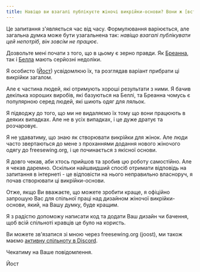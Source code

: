 ```yaml
---
title: Навіщо ви взагалі публікуєте жіночі викрійки-основи? Вони ж [вставте свою думку тут].
---
```


Це запитання з'являється час від часу. Формулювання варіюється, але загальна думка може бути узагальнена так: _навіщо взагалі публікувати цей непотріб, він зовсім не працює_.

Дозвольте мені почати з того, що в цьому є зерно правди. Як [Бреанна](/designs/breanna/), так і [Белла](/designs/bella/) мають серйозні недоліки.

Я особисто ([Йост](/users/user?id=1)) усвідомлюю їх, та розглядав варіант прибрати ці викрійки загалом.

Але є частина людей, які отримують хороші результати з ними. Я бачив декілька хороших виробів, які базуються на Беллі, та Бреанна чомусь є популярною серед людей, які шиють одяг для ляльок.

Я підводжу до того, що ми не видаляємо їх тому що вони працюють в деяких випадках. Але не в усіх випадках, і це дуже дратує та розчаровує.

Я не удаватиму, що знаю як створювати викрійки для жінок. Але люди часто звертаються до мене з проханнями додання нового жіночого одягу до freesewing.org, і це починається з якісної основи.

Я довго чекав, аби хтось прийшов та зробив цю роботу самостійно. Але я чекав даремно. Оскільки найшвидший спосіб отримати відповідь на запитання в інтернеті - це відповісти на нього неправильно власноруч, я почав створювати ці викрійки-основи.

Отже, якщо Ви вважаєте, що можете зробити краще, я офіційно запрошую Вас для спільної праці над дизайном жіночої викрійки-основи, який, на Вашу думку, буде кращим.

Я з радістю допоможу написати код та додати Ваш дизайн чи бачення, щоб всій спільноті кравців це було на користь.

Ви можете зв'язатися зі мною через freesewing.org (joost), ми також маємо [активну спільноту в Discord](https://discord.freesewing.org/).

Чекатиму на Ваше повідомлення.

Йост
